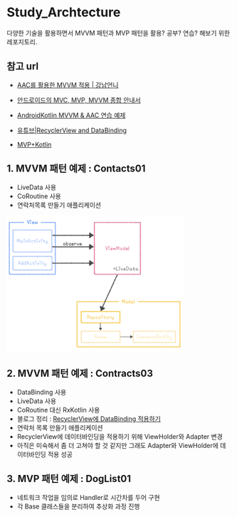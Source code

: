 # Study_Archtecture
다양한 기술을 활용하면서 MVVM 패턴과 MVP 패턴을 활용? 공부? 연습? 해보기 위한 레포지토리.

## 참고 url
* [AAC를 활용한 MVVM 적용 | 강남언니](https://blog.gangnamunni.com/post/aac_mvvm/)
* [안드로이드의 MVC, MVP, MVVM 종합 안내서](https://academy.realm.io/kr/posts/eric-maxwell-mvc-mvp-and-mvvm-on-android/)
* [AndroidKotlin MVVM & AAC 연습 예제](https://blog.yena.io/studynote/2019/03/27/Android-MVVM-AAC-2.html)
* [유튜브|RecyclerView and DataBinding](https://www.youtube.com/watch?v=Xklim5RGHz8)


* [MVP+Kotlin](https://medium.com/@dlgksah/mvp-kotlin-example-2de93add4c82)

## 1. MVVM 패턴 예제 : Contacts01
* LiveData 사용
* CoRoutine 사용
* 연락처목록 만들기 애플리케이션
<img src="./diagram01.png" width=400 />

## 2. MVVM 패턴 예제 : Contracts03
* DataBinding 사용
* LiveData 사용
* CoRoutine 대신 RxKotlin 사용
* 블로그 정리 : [RecyclerView에 DataBinding 적용하기](https://beenii.tistory.com/103)
* 연락처 목록 만들기 애플리케이션
* RecyclerView에 데이터바인딩을 적용하기 위해 ViewHolder와 Adapter 변경
* 아직은 미숙해서 좀 더 고쳐야 할 것 같지만 그래도 Adapter와 ViewHolder에 데이터바인딩 적용 성공

## 3. MVP 패턴 예제 : DogList01
* 네트워크 작업을 임의로 Handler로 시간차를 두어 구현
* 각 Base 클래스들을 분리하여 추상화 과정 진행
